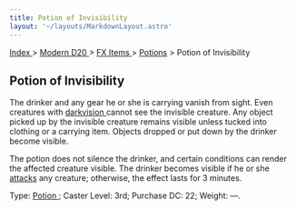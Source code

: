 ```yaml
---
title: Potion of Invisibility
layout: '~/layouts/MarkdownLayout.astro'
---
```


[ Index ](/) > [ Modern D20 ](/modern.d20.srd) > [ FX Items ](/modern.d20.srd/fx.items) > [ Potions](/modern.d20.srd/fx.items/potions) > Potion of Invisibility

##  Potion of Invisibility

The drinker and any gear he or she is carrying vanish from sight. Even
creatures with [ darkvision ](/modern.d20.srd/special.abilities/darkvision)
cannot see the invisible creature. Any object picked up by the invisible
creature remains visible unless tucked into clothing or a carrying item.
Objects dropped or put down by the drinker become visible.

The potion does not silence the drinker, and certain conditions can render the
affected creature visible. The drinker becomes visible if he or she [ attacks](/modern.d20.srd/combat/attack.roll) any creature; otherwise, the effect
lasts for 3 minutes.

Type: [ Potion ](/modern.d20.srd/fx.items/potions) ; Caster Level: 3rd;
Purchase DC: 22; Weight: —.

